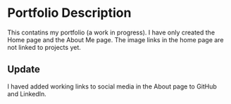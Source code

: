 # Portfolio Description

This contatins my portfolio (a work in progress). I have only created the Home page and the About Me page. The image links in the home page are not linked to projects yet.


## Update

I haved added working links to social media in the About page to GitHub and LinkedIn. 
 
